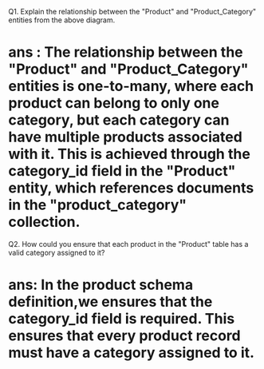  Q1. Explain the relationship between the "Product" and "Product_Category" entities from the above diagram.

# ans : The relationship between the "Product" and "Product_Category" entities is one-to-many, where each product can belong to only one category, but each category can have multiple products associated with it. This is achieved through the category_id field in the "Product" entity, which references documents in the "product_category" collection.

Q2. How could you ensure that each product in the "Product" table has a valid category assigned to it?

# ans:  In the product schema definition,we ensures  that the category_id field is required. This ensures that every product record must have a category assigned to it.
